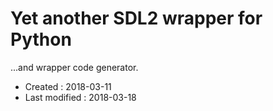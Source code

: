 <!-- -*- mode:markdown; coding:utf-8; -*- -->

# Yet another SDL2 wrapper for Python #

...and wrapper code generator.

*   Created : 2018-03-11
*   Last modified : 2018-03-18
